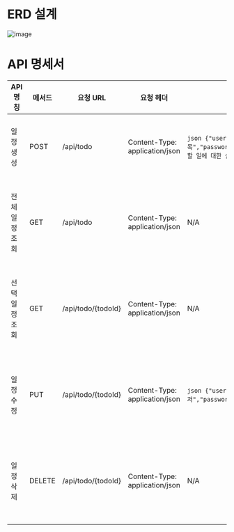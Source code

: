 # ERD 설계
![image](https://github.com/user-attachments/assets/3463fef3-32c0-47e5-a002-c080fa307e03)

# API 명세서

| API 명칭   | 메서드    | 요청 URL             | 요청 헤더                          | 요청 본문                                                                                       | 응답 코드 | 설명          | 응답 본문                                                                                                                                                |
|----------|--------|--------------------|--------------------------------|---------------------------------------------------------------------------------------------|-------|-------------|------------------------------------------------------------------------------------------------------------------------------------------------------|
| 일정 생성    | POST   | /api/todo          | Content-Type: application/json | ```json {"username":"testuser","title":"할 일 제목","password":"securePassword123","description":"이 할 일에 대한 설명입니다."} ``` | 201   | 일정 생성 성공    | ```json {"id":1,"username":"testuser","title":"할 일 제목","password":"securePassword123","description":"이 할 일에 대한 설명입니다.","createdAt":"2024-10-03"} ``` |
| 전체 일정 조회 | GET    | /api/todo          | Content-Type: application/json | N/A                                                                                         | 200   | 전체 일정 조회 성공 | ```json [ { "id": 1, "username": "testuser", "email": "test@example.com" } ... ] ```                                                                 |
| 선택 일정 조회 | GET    | /api/todo/{todoId} | Content-Type: application/json | N/A                                                                                         | 200   | 선택 일정 조회 성공 | ```json {"id":1,"username":"testuser","title":"할 일 제목","password":"securePassword123","description":"이 할 일에 대한 설명입니다.","createdAt":"2024-10-03"} ``` |
| 일정 수정    | PUT    | /api/todo/{todoId} | Content-Type: application/json | ```json {"username":"수정된 유저","password":"1234","description":"수정된 값"}```                    | 204   | 선택 일정 수정 성공 | N/A                                                                                                                                                  |
| 일정 삭제    | DELETE | /api/todo/{todoId} | Content-Type: application/json | N/A                                                                                         | 204   | 선택 일정 삭제 성공 | N/A                                                                                                                                                  |
